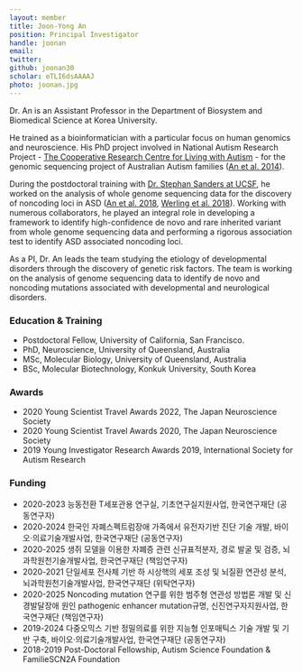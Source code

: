```yaml
---
layout: member
title: Joon-Yong An
position: Principal Investigator
handle: joonan
email:
twitter:
github: joonan30
scholar: eTLI6dsAAAAJ
photo: joonan.jpg
---
```


  Dr. An is an Assistant Professor in the Department of Biosystem and Biomedical Science at Korea University.

  He trained as a bioinformatician with a particular focus on human genomics and neuroscience. His PhD project involved in National Autism Research Project - [The Cooperative Research Centre for Living with Autism](http://www.autismcrc.com.au/) - for the genomic sequencing project of Australian Autism families ([An et al. 2014](https://www.nature.com/articles/tp201438)).

  During the postdoctoral training with [Dr. Stephan Sanders at UCSF](https://sanderslab.github.io/team/stephansanders), he worked on the analysis of whole genome sequencing data for the discovery of noncoding loci in ASD ([An et al. 2018](http://science.sciencemag.org/content/362/6420/eaat6576.long), [Werling et al. 2018](https://www.nature.com/articles/s41588-018-0107-y)). Working with numerous collaborators, he played an integral role in developing a framework to identify high-confidence de novo and rare inherited variant from whole genome sequencing data and performing a rigorous association test to identify ASD associated noncoding loci.

  As a PI, Dr. An leads the team studying the etiology of developmental disorders through the discovery of genetic risk factors. The team is working on the analysis of genome sequencing data to identify de novo and noncoding mutations associated with developmental and neurological disorders.


### Education & Training
- Postdoctoral Fellow, University of California, San Francisco.
- PhD, Neuroscience, University of Queensland, Australia
- MSc, Molecular Biology, University of Queensland, Australia
- BSc, Molecular Biotechnology, Konkuk University, South Korea

### Awards
- 2020 Young Scientist Travel Awards 2022, The Japan Neuroscience Society
- 2020 Young Scientist Travel Awards 2020, The Japan Neuroscience Society
- 2019 Young Investigator Research Awards 2019, International Society for Autism Research

### Funding
- 2020-2023 능동전환 T세포관용 연구실, 기초연구실지원사업, 한국연구재단 (공동연구자)
- 2020-2024 한국인 자폐스펙트럼장애 가족에서 유전자기반 진단 기술 개발, 바이오·의료기술개발사업, 한국연구재단 (공동연구자)
- 2020-2025 생쥐 모델을 이용한 자폐증 관련 신규표적분자, 경로 발굴 및 검증, 뇌과학원천기술개발사업, 한국연구재단 (책임연구자)
- 2020-2021 단일세포 전사체 기반 하 시상핵의 세포 조성 및 뇌질환 연관성 분석, 뇌과학원천기술개발사업, 한국연구재단 (위탁연구자)
- 2020-2025 Noncoding mutation 연구를 위한 범주형 연관성 방법론 개발 및 신경발달장애 원인 pathogenic enhancer mutation규명, 신진연구자지원사업, 한국연구재단 (책임연구자)
- 2019-2024 다중오믹스 기반 정밀의료를 위한 지능형 인포매틱스 기술 개발 및 기반 구축, 바이오·의료기술개발사업, 한국연구재단 (공동연구자)
- 2018-2019 Post-Doctoral Fellowship, Autism Science Foundation & FamilieSCN2A Foundation 